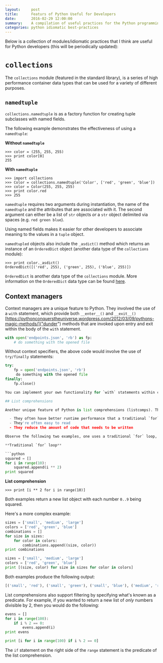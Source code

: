 ```yaml
---
layout:     post
title:      Featurs of Python Useful for Developers
date:       2016-02-29 12:00:00
summary:    A compilation of useful practices for the Python programming language
categories: python idiomatic best-practices
---
```


Below is a collection of modules/idiomatic practices that I think are useful for Python developers (this will be periodically updated):

# `collections`

The `collections` module (featured in the standard library), is a series of high performance container data types that can be used for a variety of different purposes.

## `namedtuple`

`collections.namedtuple` is as a factory function for creating tuple subclasses with named fields.

The following example demonstrates the effectiveness of using a `namedtuple`:

**Without `namedtuple`**

    >>> color = (255, 255, 255)
    >>> print color[0]
    255

**With `namedtuple`**

    >>> import collections
    >>> Color = collections.namedtuple('Color', ['red', 'green', 'blue'])
    >>> color = Color(255, 255, 255)
    >>> print color.red
    >>> 255

`namedtuple` requires two arguments during instantiation, the name of the `namedtuple` and the attributes that are associated with it. The second argument can either be a list of `str` objects *or* a `str` object delimited via spaces (e.g. `red green blue`).

Using named fields makes it easier for other developers to associate meaning to the values in a `tuple` object.

`namedtupled` objects also include the `_asdict()` method which returns an instance of an `OrderedDict` object (another data type of the `collections` module):

    >>> print color._asdict()
    OrderedDict([('red', 255), ('green', 255), ('blue', 255)])

`OrderedDict` is another data type of the `collections` module. More information on the `OrderedDict` data type can be found [here](https://docs.python.org/2/library/collections.html#collections.OrderedDict).

## Context managers

Context managers are a unique feature to Python. They involved the use of a `with` statement, which provide both `__enter__()` and `__exit__()` [https://pythonconquerstheuniverse.wordpress.com/2012/03/09/pythons-magic-methods/]("dunder") methods that are invoked upon entry and exit within the body of the `with` statement.

```python
with open('endpoints.json', 'rb') as fp:
    # do something with the opened file
```

Without context specifiers, the above code would involve the use of `try/finally` statements:

```python
try:
    fp = open('endpoints.json', 'rb')
     do something with the opened file
finally:
    fp.close()

You can implement your own functionality for `with` statements within custom classes by overriding the `__enter__` and `__exit__` methods. See the [https://en.wikipedia.org/wiki/Operator_overloading](wiki) page for more information on operator overloading.

## List comprehensions

Another unique feature of Python is list comprehensions (listcomps). There are a few advantages to using list comprehensions in Python:

  - They often have better runtime performance that a traditional `for` loop
  - They're often easy to read
  - They reduce the amount of code that needs to be written

Observe the following two examples, one uses a traditional `for` loop, the other uses a list comprehension:

**Traditional `for` loop**

```python
squared = []
for i in range(10):
    squared.append(i ** 2)
print squared
```

**List comprehension**

    >>> print [i ** 2 for i in range(10)]

Both examples return a new list object with each number `0..9` being squared.

Here's a more complex example:

```python
sizes = ['small', 'medium', 'large']
colors = ['red', 'green', 'blue']
combinations = []
for size in sizes:
    for color in colors:
        combinations.append((size, color))
print combinations
```

```python
sizes = ['small', 'medium', 'large']
colors = ['red', 'green', 'blue']
print [(size, color) for size in sizes for color in colors]
```

Both examples produce the following output:

```python
[('small', 'red'), ('small', 'green'), ('small', 'blue'), ('medium', 'red'), ('medium', 'green'), ('medium', 'blue'), ('large', 'red'), ('large', 'green'), ('large', 'blue')]
```

List comprehensions also support filtering by specifying what's known as a predicate. For example, if you wanted to return a new list of *only* numbers divisible by 2, then you would do the following:

```python
evens = []
for i in range(100):
    if i % 2 == 0:
        evens.append(i)
print evens
```

```python
print [i for i in range(100) if i % 2 == 0]
```

The `if` statement on the right side of the `range` statement is the predicate of the list comprehension.
